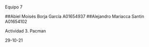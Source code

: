 Equipo 7

##Abiel Moisés Borja García     A01654937
##Alejandro Mariacca Santin     A01654102

Actividad 3. Pacman

29-10-21
